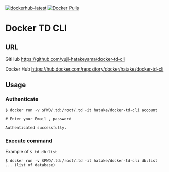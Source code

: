 [![dockerhub-latest](https://github.com/yuji-hatakeyama/docker-td-cli/actions/workflows/dockerhub-latest.yml/badge.svg)](https://github.com/yuji-hatakeyama/docker-td-cli/actions/workflows/dockerhub-latest.yml)
[![Docker Pulls](https://img.shields.io/docker/pulls/hatake/docker-td-cli.svg)](https://hub.docker.com/repository/docker/hatake/docker-td-cli)

# Docker TD CLI

## URL

GitHub
https://github.com/yuji-hatakeyama/docker-td-cli

Docker Hub
https://hub.docker.com/repository/docker/hatake/docker-td-cli

## Usage

### Authenticate

```
$ docker run -v $PWD/.td:/root/.td -it hatake/docker-td-cli account

# Enter your Email , password

Authenticated successfully.
```

### Execute command

Example of `$ td db:list`

```
$ docker run -v $PWD/.td:/root/.td -it hatake/docker-td-cli db:list
... (list of database)
```
